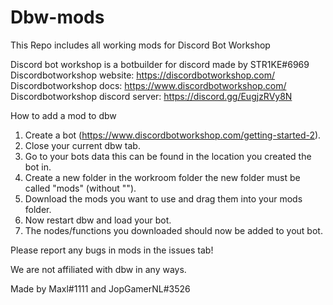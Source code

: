 # Dbw-mods
This Repo includes all working mods for Discord Bot Workshop

Discord bot workshop is a botbuilder for discord made by STR1KE#6969
Discordbotworkshop website: https://discordbotworkshop.com/
Discordbotworkshop docs: https://www.discordbotworkshop.com/
Discordbotworkshop discord server: https://discord.gg/EugjzRVy8N

How to add a mod to dbw
1. Create a bot (https://www.discordbotworkshop.com/getting-started-2).
2. Close your current dbw tab.
3. Go to your bots data this can be found in the location you created the bot in.
4. Create a new folder in the workroom folder the new folder must be called "mods" (without "").
5. Download the mods you want to use and drag them into your mods folder.
6. Now restart dbw and load your bot.
7. The nodes/functions you downloaded should now be added to yout bot.

Please report any bugs in mods in the issues tab!

We are not affiliated with dbw in any ways.

Made by Maxl#1111 and JopGamerNL#3526
